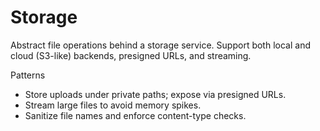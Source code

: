 # Storage

Abstract file operations behind a storage service. Support both local and cloud (S3-like) backends, presigned URLs, and streaming.

Patterns
- Store uploads under private paths; expose via presigned URLs.
- Stream large files to avoid memory spikes.
- Sanitize file names and enforce content-type checks.
